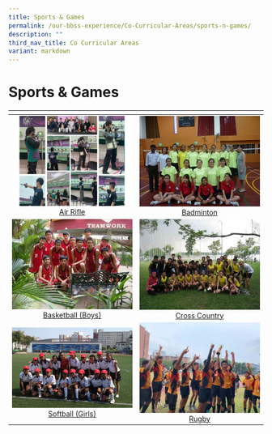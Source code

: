 ```yaml
---
title: Sports & Games
permalink: /our-bbss-experience/Co-Curricular-Areas/sports-n-games/
description: ""
third_nav_title: Co Curricular Areas
variant: markdown
---
```

# Sports &amp; Games

<table>
<thead>
  <tr>
    <th style="width: 305px"></th>
    <th style="width: 305px"></th>
  </tr>
</thead>
<tbody>
  <tr>
    <td style="text-align: center;"><a href="/sports-and-games/air-rifle/"> <img src="/images/Our%20BBSS%20Experience/Cca/Sports%20&amp;%20Games/4by3_PHOTO__Shooting.jpg"></a><a href="/sports-and-games/air-rifle/">Air Rifle</a></td>
    <td style="text-align: center;"><a href="/sports-and-games/badminton/"> <img src="/images/Our%20BBSS%20Experience/Cca/Sports%20&amp;%20Games/P1040202.jpg"></a><a href="/sports-and-games/badminton/">Badminton</a></td>
  </tr>
  <tr>
    <td style="text-align: center;"><a href="/sports-and-games/basketball-boys/"> <img src="/images/Our%20BBSS%20Experience/Cca/Sports%20&amp;%20Games/CTeam.jpg"></a><a href="/sports-and-games/basketball-boys/">Basketball (Boys)</a></td>
    <td style="text-align: center;"><a href="/sports-and-games/cross-country/"> <img src="/images/Our%20BBSS%20Experience/Cca/Sports%20&amp;%20Games/2013crosscountryteamgroup.jpg"></a><a href="/sports-and-games/cross-country/">Cross Country</a></td>
  </tr>
  <tr>
    <td style="text-align: center;"><a href="/sports-and-games/softball-girls/"> <img src="/images/Our%20BBSS%20Experience/Cca/Sports%20&amp;%20Games/Softball%20(256x171).jpg"></a><a href="/sports-and-games/softball-girls/">Softball (Girls)</a></td>
    <td style="text-align: center;"><a href="/sports-and-games/rugby/"> <img src="/images/Our%20BBSS%20Experience/Cca/Sports%20&amp;%20Games/file7.jpg"></a><a href="/sports-and-games/rugby/">Rugby</a></td>
  </tr>
</tbody>
</table>